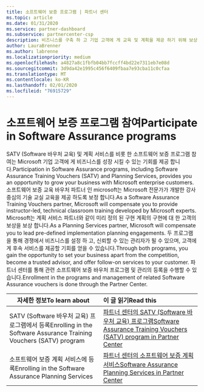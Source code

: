 ```yaml
---
title: 소프트웨어 보증 프로그램 | 파트너 센터
ms.topic: article
ms.date: 01/31/2020
ms.service: partner-dashboard
ms.subservice: partnercenter-csp
description: 비즈니스를 구축 하 고 기업 고객에 게 교육 및 계획을 제공 하기 위해 보상을 받을 수 있도록 소프트웨어 보증 프로그램에 등록 합니다.
author: LauraBrenner
ms.author: labrenne
ms.localizationpriority: medium
ms.openlocfilehash: a4827a8c1fbfb04bb7fccff4bd22e7311eb7e08d
ms.sourcegitcommit: 3d9da42e1995c456f6409fbaa7e93cba11c0cfaa
ms.translationtype: MT
ms.contentlocale: ko-KR
ms.lasthandoff: 02/01/2020
ms.locfileid: "76915729"
---
```

# <a name="participate-in-software-assurance-programs"></a><span data-ttu-id="a8949-103">소프트웨어 보증 프로그램 참여</span><span class="sxs-lookup"><span data-stu-id="a8949-103">Participate in Software Assurance programs</span></span>

<span data-ttu-id="a8949-104">SATV (Software 바우처 교육) 및 계획 서비스를 비롯 한 소프트웨어 보증 프로그램 참여는 Microsoft 기업 고객에 게 비즈니스를 성장 시킬 수 있는 기회를 제공 합니다.</span><span class="sxs-lookup"><span data-stu-id="a8949-104">Participation in Software Assurance programs, including Software Assurance Training Vouchers (SATV) and Planning Services, provides you an opportunity to grow your business with Microsoft enterprise customers.</span></span> <span data-ttu-id="a8949-105">소프트웨어 보증 교육 바우처 파트너 인 microsoft는 Microsoft 전문가가 개발한 강사 중심의 기술 교실 교육을 제공 하도록 보정 합니다.</span><span class="sxs-lookup"><span data-stu-id="a8949-105">As a Software Assurance Training Vouchers partner, Microsoft will compensate you to provide instructor-led, technical classroom training developed by Microsoft experts.</span></span> <span data-ttu-id="a8949-106">Microsoft는 계획 서비스 파트너와 같이 미리 정의 된 구현 계획의 구현에 대 한 고객의 보상을 보상 합니다.</span><span class="sxs-lookup"><span data-stu-id="a8949-106">As a Planning Services partner, Microsoft will compensate you to lead pre-defined implementation planning engagements.</span></span> <span data-ttu-id="a8949-107">두 프로그램을 통해 경쟁에서 비즈니스를 설정 하 고, 신뢰할 수 있는 관리자가 될 수 있으며, 고객에 게 후속 서비스를 제공할 기회를 얻을 수 있습니다.</span><span class="sxs-lookup"><span data-stu-id="a8949-107">Through both programs, you gain the opportunity to set your business apart from the competition, become a trusted advisor, and offer follow-on services to your customer.</span></span> <span data-ttu-id="a8949-108">파트너 센터를 통해 관련 소프트웨어 보증 바우처 프로그램 및 관리의 등록을 수행할 수 있습니다.</span><span class="sxs-lookup"><span data-stu-id="a8949-108">Enrollment in the programs and management of related Software Assurance vouchers is done through the Partner Center.</span></span>

|<span data-ttu-id="a8949-109">**자세한 정보**</span><span class="sxs-lookup"><span data-stu-id="a8949-109">**To learn about**</span></span>   |<span data-ttu-id="a8949-110">**이 글 읽기**</span><span class="sxs-lookup"><span data-stu-id="a8949-110">**Read this**</span></span>   |
|--------------------------|:------------------|
|<span data-ttu-id="a8949-111">SATV (Software 바우처 교육) 프로그램에서 등록</span><span class="sxs-lookup"><span data-stu-id="a8949-111">Enrolling in the Software Assurance Training Vouchers (SATV) program</span></span>|[<span data-ttu-id="a8949-112">파트너 센터의 SATV (Software 바우처 교육) 프로그램</span><span class="sxs-lookup"><span data-stu-id="a8949-112">Software Assurance Training Vouchers (SATV) program in Partner Center</span></span>](software-assurance-satv.md)|
|<span data-ttu-id="a8949-113">소프트웨어 보증 계획 서비스에 등록</span><span class="sxs-lookup"><span data-stu-id="a8949-113">Enrolling in the Software Assurance Planning Services</span></span>|[<span data-ttu-id="a8949-114">파트너 센터의 소프트웨어 보증 계획 서비스</span><span class="sxs-lookup"><span data-stu-id="a8949-114">Software Assurance Planning Services in Partner Center</span></span>](software-assurance-dps.md) |